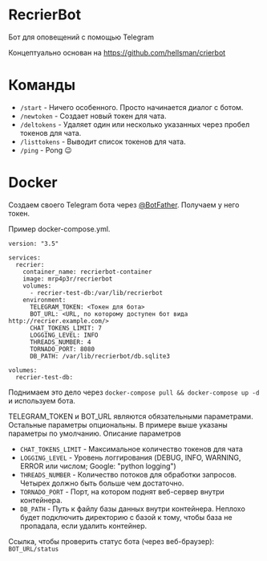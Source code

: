 # RecrierBot

Бот для оповещений с помощью Telegram

Концептуально основан на https://github.com/hellsman/crierbot


# Команды

- `/start` - Ничего особенного. Просто начинается диалог с ботом.
- `/newtoken` - Создает новый токен для чата.
- `/deltokens` - Удаляет один или несколько указанных через пробел токенов для чата.
- `/listtokens` - Выводит список токенов для чата.
- `/ping` - Pong :wink:


# Docker

Создаем своего Telegram бота через [@BotFather](https://telegram.me/BotFather).
Получаем у него токен.

Пример docker-compose.yml.

```
version: "3.5"

services:
  recrier:
    container_name: recrierbot-container
    image: mrp4p3r/recrierbot
    volumes:
      - recrier-test-db:/var/lib/recrierbot
    environment:
      TELEGRAM_TOKEN: <Токен для бота>
      BOT_URL: <URL, по которому доступен бот вида http://recrier.example.com/>
      CHAT_TOKENS_LIMIT: 7
      LOGGING_LEVEL: INFO
      THREADS_NUMBER: 4
      TORNADO_PORT: 8080
      DB_PATH: /var/lib/recrierbot/db.sqlite3

volumes:
  recrier-test-db:
```

Поднимаем это дело через `docker-compose pull && docker-compose up -d` и используем бота.

TELEGRAM_TOKEN и BOT_URL являются обязательными параметрами.
Остальные параметры опциональны. В примере выше указаны параметры по умолчанию.
Описание параметров

- `CHAT_TOKENS_LIMIT` - Максимальное количество токенов для чата
- `LOGGING_LEVEL` - Уровень логгирования (DEBUG, INFO, WARNING, ERROR или числом; Google: "python logging")
- `THREADS_NUMBER` - Количество потоков для обработки запросов. Четырех должно быть больше чем достаточно.
- `TORNADO_PORT` - Порт, на котором поднят веб-сервер внутри контейнера.
- `DB_PATH` - Путь к файлу базы данных внутри контейнера. Неплохо будет подключить директорию с базой к тому,
              чтобы база не пропадала, если удалить контейнер.


Ссылка, чтобы проверить статус бота (через веб-браузер): `BOT_URL/status`

